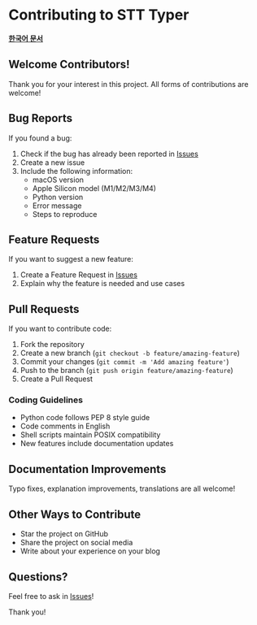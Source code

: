 # Contributing to STT Typer

**[한국어 문서](CONTRIBUTING.ko.md)**

## Welcome Contributors!

Thank you for your interest in this project. All forms of contributions are welcome!

## Bug Reports

If you found a bug:

1. Check if the bug has already been reported in [Issues](https://github.com/kelion77/k-stt-typer/issues)
2. Create a new issue
3. Include the following information:
   - macOS version
   - Apple Silicon model (M1/M2/M3/M4)
   - Python version
   - Error message
   - Steps to reproduce

## Feature Requests

If you want to suggest a new feature:

1. Create a Feature Request in [Issues](https://github.com/kelion77/k-stt-typer/issues)
2. Explain why the feature is needed and use cases

## Pull Requests

If you want to contribute code:

1. Fork the repository
2. Create a new branch (`git checkout -b feature/amazing-feature`)
3. Commit your changes (`git commit -m 'Add amazing feature'`)
4. Push to the branch (`git push origin feature/amazing-feature`)
5. Create a Pull Request

### Coding Guidelines

- Python code follows PEP 8 style guide
- Code comments in English
- Shell scripts maintain POSIX compatibility
- New features include documentation updates

## Documentation Improvements

Typo fixes, explanation improvements, translations are all welcome!

## Other Ways to Contribute

- Star the project on GitHub
- Share the project on social media
- Write about your experience on your blog

## Questions?

Feel free to ask in [Issues](https://github.com/kelion77/k-stt-typer/issues)!

Thank you!

